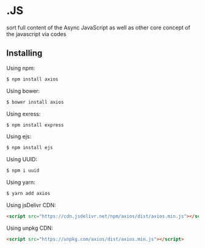 # .JS
sort full content of the Async JavaScript as well as other core concept of the javascript via codes
## Installing

Using npm:

```bash
$ npm install axios
```

Using bower:

```bash
$ bower install axios
```

Using exress:

```bash
$ npm install express
```
Using ejs:

```bash
$ npm install ejs
```
Using UUID:

```bash
$ npm i uuid
```

Using yarn:

```bash
$ yarn add axios
```

Using jsDelivr CDN:

```html
<script src="https://cdn.jsdelivr.net/npm/axios/dist/axios.min.js"></script>
```

Using unpkg CDN:

```html
<script src="https://unpkg.com/axios/dist/axios.min.js"></script>
```
